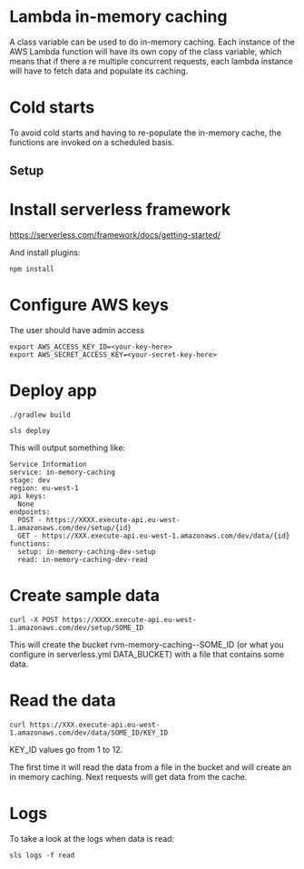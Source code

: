 
# Lambda in-memory caching

A class variable can be used to do in-memory caching. Each instance of the AWS Lambda function will have its own copy of
the class variable, which means that if there a re multiple concurrent requests, each lambda instance will have to fetch
data and populate its caching.


# Cold starts

To avoid cold starts and having to re-populate the in-memory cache, the functions are invoked on a scheduled basis.



## Setup

# Install serverless framework

https://serverless.com/framework/docs/getting-started/

And install plugins:

```
npm install
```


# Configure AWS keys
The user should have admin access

```
export AWS_ACCESS_KEY_ID=<your-key-here>
export AWS_SECRET_ACCESS_KEY=<your-secret-key-here>
```

# Deploy app

```
./gradlew build

sls deploy
```

This will output something like:

```
Service Information
service: in-memory-caching
stage: dev
region: eu-west-1
api keys:
  None
endpoints:
  POST - https://XXXX.execute-api.eu-west-1.amazonaws.com/dev/setup/{id}
  GET - https://XXX.execute-api.eu-west-1.amazonaws.com/dev/data/{id}
functions:
  setup: in-memory-caching-dev-setup
  read: in-memory-caching-dev-read
```

# Create sample data

```
curl -X POST https://XXXX.execute-api.eu-west-1.amazonaws.com/dev/setup/SOME_ID
```

This will create the bucket rvm-memory-caching--SOME_ID (or what you configure in serverless.yml DATA_BUCKET)
with a file that contains some data.


# Read the data

```
curl https://XXX.execute-api.eu-west-1.amazonaws.com/dev/data/SOME_ID/KEY_ID
```

KEY_ID values go from 1 to 12.

The first time it will read the data from a file in the bucket and will create an in memory caching. Next requests
will get data from the cache.

# Logs

To take a look at the logs when data is read:

```
sls logs -f read
```
